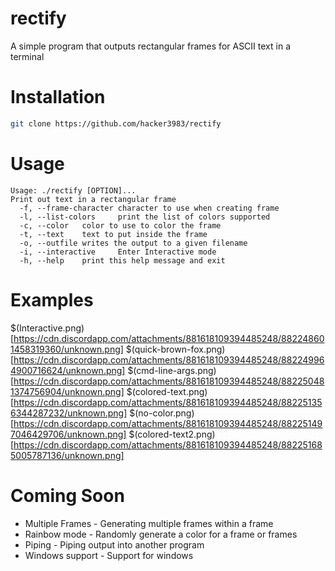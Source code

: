 # rectify
A simple program that outputs rectangular frames for ASCII text in a terminal
# Installation
```sh
git clone https://github.com/hacker3983/rectify
```
# Usage
```
Usage: ./rectify [OPTION]...
Print out text in a rectangular frame
  -f, --frame-character character to use when creating frame
  -l, --list-colors     print the list of colors supported
  -c, --color   color to use to color the frame
  -t, --text    text to put inside the frame
  -o, --outfile writes the output to a given filename
  -i, --interactive     Enter Interactive mode
  -h, --help    print this help message and exit
```
# Examples
$(Interactive.png)[https://cdn.discordapp.com/attachments/881618109394485248/882248601458319360/unknown.png]
$(quick-brown-fox.png)[https://cdn.discordapp.com/attachments/881618109394485248/882249964900716624/unknown.png]
$(cmd-line-args.png)[https://cdn.discordapp.com/attachments/881618109394485248/882250481374756904/unknown.png]
$(colored-text.png)[https://cdn.discordapp.com/attachments/881618109394485248/882251356344287232/unknown.png]
$(no-color.png)[https://cdn.discordapp.com/attachments/881618109394485248/882251497046429706/unknown.png]
$(colored-text2.png)[https://cdn.discordapp.com/attachments/881618109394485248/882251685005787136/unknown.png]
# Coming Soon
* Multiple Frames - Generating multiple frames within a frame
* Rainbow mode - Randomly generate a color for a frame or frames
* Piping - Piping output into another program
* Windows support - Support for windows
